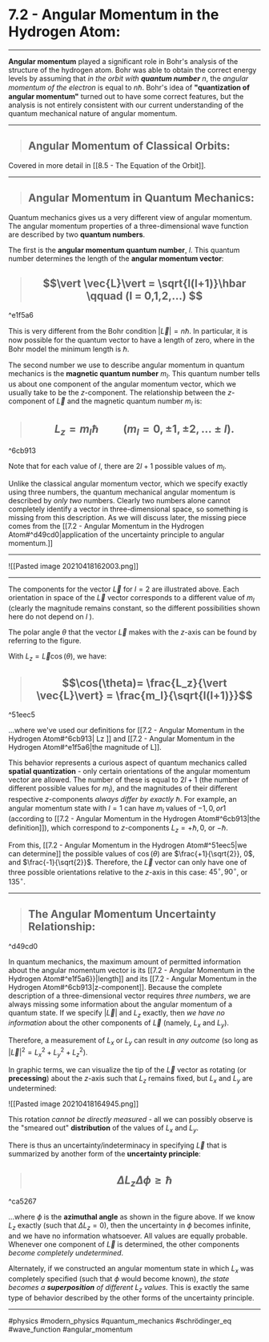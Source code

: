 # 7.2 - Angular Momentum in the Hydrogen Atom: 

***

**Angular momentum** played a significant role in Bohr's analysis of the structure of the hydrogen atom. Bohr was able to obtain the correct energy levels by assuming that *in the orbit with **quantum number** n*, the *angular momentum of the electron* is equal to $n\hbar$. Bohr's idea of **"quantization of angular momentum"** turned out to have some correct features, but the analysis is not entirely consistent with our current understanding of the quantum mechanical nature of angular momentum. 

***
> ## Angular Momentum of Classical Orbits:

Covered in more detail in [[8.5 - The Equation of the Orbit]].


*** 
> ## Angular Momentum in Quantum Mechanics:

Quantum mechanics gives us a very different view of angular momentum. The angular momentum properties of a three-dimensional wave function are described by two **quantum numbers**.

The first is the **angular momentum quantum number**, *l*. This quantum number determines the length of the **angular momentum vector**:

> ## $$\vert \vec{L}\vert = \sqrt{l(l+1)}\hbar \qquad (l = 0,1,2,...) $$

^e1f5a6

This is very different from the Bohr condition $\vert \vec{L} \vert = n \hbar$. In particular, it is now possible for the quantum
vector to have a length of zero, where in the Bohr model the minimum length is $\hbar$.

The second number we use to describe angular momentum in quantum mechanics is the **magnetic quantum number** $m_l$. This quantum number tells us about one component of the angular momentum vector, which we usually take to be the *z*-component. The relationship between the *z*-component of $\vec{L}$ and the magnetic quantum number $m_l$ is:

> ## $$L_z = m_l \hbar \qquad (m_l = 0,	\pm1,\pm2,...\pm l). $$

^6cb913

Note that for each value of *l*, there are $2l+1$ possible values of $m_l$.

Unlike the classical angular momentum vector, which we specify exactly using three numbers, the quantum mechanical angular momentum is described by *only two* numbers. Clearly two numbers alone cannot completely identify a vector in three-dimensional space, so something is missing from this description.  As we will discuss later, the missing piece comes from the [[7.2 - Angular Momentum in the Hydrogen Atom#^d49cd0|application of the uncertainty principle to angular momentum.]]

***


![[Pasted image 20210418162003.png]]
***
The components for the vector $\vec{L}$ for $l = 2$ are illustrated above. Each orientation in space of the $\vec{L}$ vector corresponds to a different value of $m_l$ (clearly the magnitude remains constant, so the different possibilities shown here do not depend on *l* ).

The polar angle $\theta$ that the vector $\vec{L}$ makes with the *z*-axis can be found by referring to the figure. 

With $L_z = \vec{L}\cos(\theta)$, we have:

> ## $$\cos(\theta)= \frac{L_z}{\vert \vec{L}\vert} = \frac{m_l}{\sqrt{l(l+1)}}$$

^51eec5

...where we've used our definitions for [[7.2 - Angular Momentum in the Hydrogen Atom#^6cb913| Lz ]] and [[7.2 - Angular Momentum in the Hydrogen Atom#^e1f5a6|the magnitude of L]].

This behavior represents a curious aspect of quantum mechanics called **spatial quantization** - only certain orientations of the angular momentum vector are allowed. The number of these is equal to $2l+1$ (the number of different possible values for $m_l$), and the magnitudes of their different respective *z*-components *always differ by exactly* $\hbar$. For example, an angular momentum state with $l = 1$ can have $m_l$ values of $-1, 0, or 1$ (according to [[7.2 - Angular Momentum in the Hydrogen Atom#^6cb913|the definition]]), which correspond to *z*-components $L_z = +\hbar, 0$, or $-\hbar$. 

From this, [[7.2 - Angular Momentum in the Hydrogen Atom#^51eec5|we can determine]] the possible values of $\cos(\theta)$ are $\frac{+1}{\sqrt{2}}, 0$, and $\frac{-1}{\sqrt{2}}$. Therefore, the $\vec{L}$ vector can only have one of three possible orientations relative to the *z*-axis in this case: $45^\circ, 90^\circ$, or $135^\circ$.

___

> ## The Angular Momentum Uncertainty Relationship:

^d49cd0

In quantum mechanics, the maximum amount of permitted information about the angular momentum vector is its [[7.2 - Angular Momentum in the Hydrogen Atom#^e1f5a6}}|length]] and its [[7.2 - Angular Momentum in the Hydrogen Atom#^6cb913|z-component]]. Because the complete description of a three-dimensional vector requires *three numbers*, we are always missing some information about the angular momentum of a quantum state. If we specify $\vert\vec{L}\vert$ and $L_z$ exactly, then *we have no information* about the other components of $\vec{L}$ (namely, $L_x$ and $L_y$).

Therefore, a measurement of $L_x$ or $L_y$ can result in *any outcome* (so long as $\vert \vec{L}\vert^2 = L_x^2 + L_y^2 + L_z^2$).

In graphic terms, we can visualize the tip of the $\vec{L}$ vector as rotating (or **precessing**) about the *z*-axis such that $L_z$ remains fixed, but $L_x$ and $L_y$ are undetermined:

![[Pasted image 20210418164945.png]]

This rotation *cannot be directly measured* - all we can possibly observe is the "smeared out" **distribution** of the values of $L_x$ and $L_y$.

There is thus an uncertainty/indeterminacy in specifying $\vec{L}$ that is summarized by another form of the **uncertainty principle**:

>## $$\Delta L_z \Delta\phi \geq \hbar $$

^ca5267

...where $\phi$ is the **azimuthal angle** as shown in the figure above. If we know $L_z$ exactly (such that $\Delta L_z = 0$), then the uncertainty in $\phi$ becomes infinite, and we have no information whatsoever. All values are equally probable. Whenever one component of $\vec{L}$ is determined, the other components *become completely undetermined*.

Alternately, if we constructed an angular momentum state in which $L_x$ was completely specified (such that $\phi$ would become known), *the state becomes a **superposition** of different* $L_z$ *values*. This is exactly the same type of behavior described by the other forms of the uncertainty principle. 
***

#physics #modern_physics #quantum_mechanics #schrödinger_eq #wave_function #angular_momentum